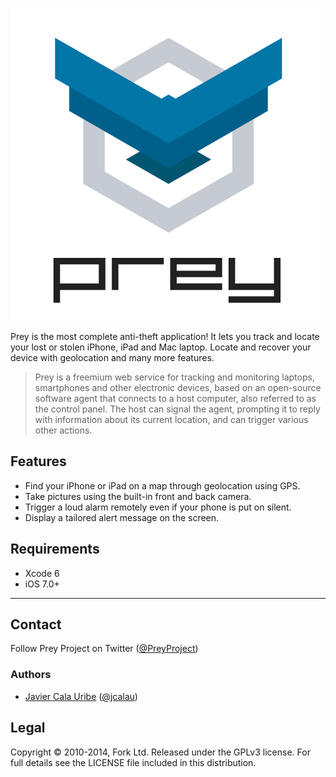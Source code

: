 
![Prey: iOS client in Swift](Prey/Images.xcassets/Prey-Logo.imageset/Prey-Logo.png)

Prey is the most complete anti-theft application! It lets you track and locate your lost or stolen iPhone, iPad and Mac laptop. Locate and recover your device with geolocation and many more features.

> Prey is a freemium web service for tracking and monitoring laptops, smartphones and other electronic devices, based on an open-source software agent that connects to a host computer, also referred to as the control panel. The host can signal the agent, prompting it to reply with information about its current location, and can trigger various other actions.

## Features

- Find your iPhone or iPad on a map through geolocation using GPS.
- Take pictures using the built-in front and back camera.
- Trigger a loud alarm remotely even if your phone is put on silent.
- Display a tailored alert message on the screen.

## Requirements

- Xcode 6
- iOS 7.0+

---

## Contact

Follow Prey Project on Twitter ([@PreyProject](https://twitter.com/PreyProject))

### Authors

- [Javier Cala Uribe](http://github.com/jcalau) ([@jcalau](https://twitter.com/jcalau))

## Legal

Copyright © 2010-2014, Fork Ltd.
Released under the GPLv3 license.
For full details see the LICENSE file included in this distribution.
